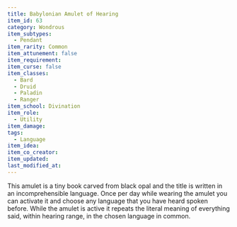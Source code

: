```yaml
---
title: Babylonian Amulet of Hearing
item_id: 63
category: Wondrous
item_subtypes:
  - Pendant
item_rarity: Common
item_attunement: false
item_requirement:
item_curse: false
item_classes:
  - Bard
  - Druid
  - Paladin
  - Ranger
item_school: Divination
item_role:
  - Utility
item_damage:
tags:
  - Language
item_idea:
item_co_creator:
item_updated:
last_modified_at:
---
```


This amulet is a tiny book carved from black opal and the title is written in an incomprehensible language. Once per day while wearing the amulet you can activate it and choose any language that you have heard spoken before. While the amulet is active it repeats the literal meaning of everything said, within hearing range, in the chosen language in common.

